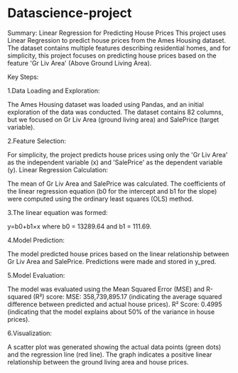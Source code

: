 # Datascience-project

Summary: Linear Regression for Predicting House Prices
This project uses Linear Regression to predict house prices from the Ames Housing dataset. The dataset contains multiple features describing residential homes, and for simplicity, this project focuses on predicting house prices based on the feature 'Gr Liv Area' (Above Ground Living Area).

Key Steps:

1.Data Loading and Exploration:

The Ames Housing dataset was loaded using Pandas, and an initial exploration of the data was conducted. The dataset contains 82 columns, but we focused on Gr Liv Area (ground living area) and SalePrice (target variable).

2.Feature Selection:

For simplicity, the project predicts house prices using only the 'Gr Liv Area' as the independent variable (x) and 'SalePrice' as the dependent variable (y).
Linear Regression Calculation:

The mean of Gr Liv Area and SalePrice was calculated.
The coefficients of the linear regression equation (b0 for the intercept and b1 for the slope) were computed using the ordinary least squares (OLS) method.

3.The linear equation was formed:


y=b0+b1×x
where b0 = 13289.64 and b1 = 111.69.

4.Model Prediction:

The model predicted house prices based on the linear relationship between Gr Liv Area and SalePrice.
Predictions were made and stored in y_pred.

5.Model Evaluation:

The model was evaluated using the Mean Squared Error (MSE) and R-squared (R²) score:
MSE: 358,739,895.17 (indicating the average squared difference between predicted and actual house prices).
R² Score: 0.4995 (indicating that the model explains about 50% of the variance in house prices).

6.Visualization:

A scatter plot was generated showing the actual data points (green dots) and the regression line (red line). The graph indicates a positive linear relationship between the ground living area and house prices.
